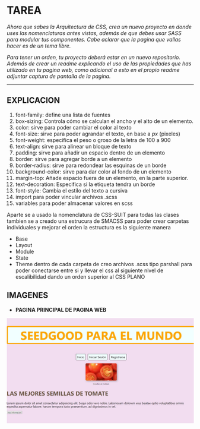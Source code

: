 # TAREA

_Ahora que sabes la Arquitectura de CSS, crea un nuevo proyecto en donde uses las nomenclaturas antes vistas, además de que debes usar SASS para modular tus componentes. Cabe aclarar que la pagina que vallas hacer es de un tema libre._
 
_Para tener un orden, tu proyecto deberá estar en un nuevo repositorio. Además de crear un readme explicando el uso de las propiedades que has utilizado en tu pagina web, como adicional a esto en el propio readme adjuntar captura de pantalla de la pagina._
___

## EXPLICACION
1.	font-family: define una lista de fuentes
2.	box-sizing: Controla cómo se calculan el ancho y el alto de un elemento.
3.	color: sirve para poder cambiar el color al texto
4.	font-size: sirve para poder agrandar el texto, en base a *px* (pixeles)
5.	font-weight: especifica el peso o groso de la letra de 100 a 900
6.	text-align: sirve para alinear un bloque de texto
7.	padding: sirve para añadir un espacio dentro de un elemento
8.	border: sirve para agregar borde a un elemento
9.	border-radius: sirve para redondear las esquinas de un borde
10.	background-color: sirve para dar color al fondo de un elemento
11.	margin-top: Añade espacio fuera de un elemento, en la parte superior.
12.	text-decoration: Especifica si la etiqueta tendra un borde
13.	font-style: Cambia el estilo del texto  a cursiva
14. import para poder vincular archivos .scss
15. variables para poder almacenar valores en scss

Aparte se  a usado la nomenclatura de CSS-SUIT para todas las clases
tambien se a creado una  estrucura de SMACSS para poder crear carpetas individuales y mejorar el orden la estructura es la siguiente manera
 - Base
 - Layout
 - Module
 - State
 - Theme
 dentro de cada carpeta de creo archivos .scss tipo parshall para poder conectarse entre si y llevar el css al siguiente nivel de escalibilidad dando un orden superior al CSS PLANO



## IMAGENES
-   **PAGINA PRINCIPAL DE PAGINA WEB**

![inicio de mi pagina Web](./imagenes/INICIO.jpg)
